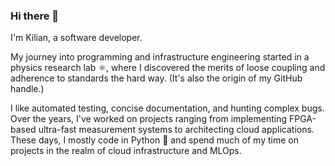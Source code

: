 ### Hi there 👋

I'm Kilian, a software developer.

My journey into programming and infrastructure engineering started in a physics research lab ⚛, where I discovered the merits of loose coupling and adherence to standards the hard way. (It's also the origin of my GitHub handle.)

I like automated testing, concise documentation, and hunting complex bugs. Over the years, I've worked on projects ranging from implementing FPGA-based ultra-fast measurement systems to architecting cloud applications. These days, I mostly code in Python 🐍 and spend much of my time on projects in the realm of cloud infrastructure and MLOps.
